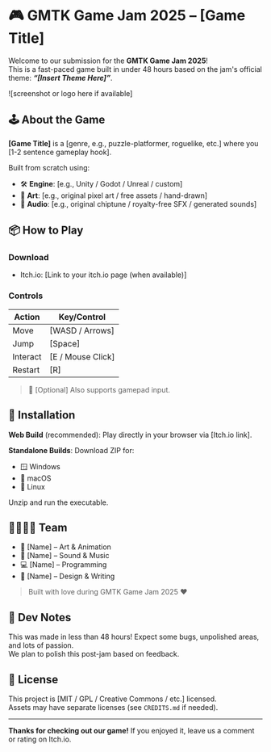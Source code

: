 # 🎮 GMTK Game Jam 2025 – [Game Title]

Welcome to our submission for the **GMTK Game Jam 2025**!  
This is a fast-paced game built in under 48 hours based on the jam's official theme: **_“[Insert Theme Here]”_**.

![screenshot or logo here if available]

## 🕹️ About the Game

**[Game Title]** is a [genre, e.g., puzzle-platformer, roguelike, etc.] where you [1-2 sentence gameplay hook].

Built from scratch using:
- 🛠️ **Engine**: [e.g., Unity / Godot / Unreal / custom]
- 🎨 **Art**: [e.g., original pixel art / free assets / hand-drawn]
- 🎵 **Audio**: [e.g., original chiptune / royalty-free SFX / generated sounds]

## 📦 How to Play

### Download
- Itch.io: [Link to your itch.io page (when available)]

### Controls
| Action        | Key/Control        |
|---------------|--------------------|
| Move          | [WASD / Arrows]    |
| Jump          | [Space]            |
| Interact      | [E / Mouse Click]  |
| Restart       | [R]                |

> 📱 [Optional] Also supports gamepad input.

## 🚀 Installation

**Web Build** (recommended):
Play directly in your browser via [Itch.io link].

**Standalone Builds**:
Download ZIP for:
- 🪟 Windows
- 🍎 macOS
- 🐧 Linux

Unzip and run the executable.

## 👨‍👩‍👧‍👦 Team

- 🎨 [Name] – Art & Animation  
- 🎼 [Name] – Sound & Music  
- 💻 [Name] – Programming  
- 🧠 [Name] – Design & Writing  

> Built with love during GMTK Game Jam 2025 ❤️

## 📝 Dev Notes

This was made in less than 48 hours! Expect some bugs, unpolished areas, and lots of passion.  
We plan to polish this post-jam based on feedback.

## 📜 License

This project is [MIT / GPL / Creative Commons / etc.] licensed.  
Assets may have separate licenses (see `CREDITS.md` if needed).

---

**Thanks for checking out our game!** If you enjoyed it, leave us a comment or rating on Itch.io.
